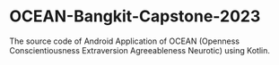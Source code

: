 # OCEAN-Bangkit-Capstone-2023
The source code of Android Application of OCEAN (Openness Conscientiousness Extraversion Agreeableness Neurotic) using Kotlin.
